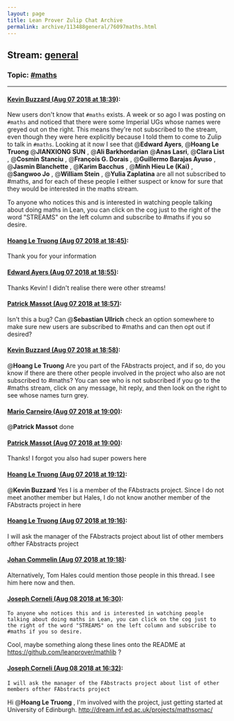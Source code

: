 ```yaml
---
layout: page
title: Lean Prover Zulip Chat Archive 
permalink: archive/113488general/76097maths.html
---
```


## Stream: [general](index.html)
### Topic: [#maths](76097maths.html)

---

#### [Kevin Buzzard (Aug 07 2018 at 18:39)](https://leanprover.zulipchat.com/#narrow/stream/113488-general/topic/%23maths/near/131055001):
New users don't know that `#maths` exists. A week or so ago I was posting on `#maths` and noticed that there were some Imperial UGs whose names were greyed out on the right. This means they're not subscribed to the stream, even though they were here explicitly because I told them to come to Zulip to talk in `#maths`. Looking at it now I see that @**Edward Ayers**, @**Hoang Le Truong** @**JIANXIONG SUN** , @**Ali Barkhordarian** @**Anas Lasri**, @**Clara List** , @**Cosmin Stanciu** , @**François G. Dorais** , @**Guillermo Barajas Ayuso** , @**Jasmin Blanchette** , @**Karim Bacchus** , @**Minh Hieu Le (Kai)** , @**Sangwoo Jo** , @**William Stein** , @**Yulia Zaplatina** are all not subscribed to #maths, and for each of these people I either suspect or know for sure that they would be interested in the maths stream.

To anyone who notices this and is interested in watching people talking about doing maths in Lean, you can click on the cog just to the right of the word "STREAMS" on the left column and subscribe to #maths if you so desire.

#### [Hoang Le Truong (Aug 07 2018 at 18:45)](https://leanprover.zulipchat.com/#narrow/stream/113488-general/topic/%23maths/near/131055254):
Thank you for your information

#### [Edward Ayers (Aug 07 2018 at 18:55)](https://leanprover.zulipchat.com/#narrow/stream/113488-general/topic/%23maths/near/131055683):
Thanks Kevin! I didn't realise there were other streams!

#### [Patrick Massot (Aug 07 2018 at 18:57)](https://leanprover.zulipchat.com/#narrow/stream/113488-general/topic/%23maths/near/131055791):
Isn't this a bug? Can @**Sebastian Ullrich** check an option somewhere to make sure new users are subscribed to #maths and can then opt out if desired?

#### [Kevin Buzzard (Aug 07 2018 at 18:58)](https://leanprover.zulipchat.com/#narrow/stream/113488-general/topic/%23maths/near/131055886):
@**Hoang Le Truong** Are you part of the FAbstracts project, and if so, do you know if there are there other people involved in the project who also are not subscribed to #maths? You can see who is not subscribed if you go to the #maths stream, click on any message, hit reply, and then look on the right to see whose names turn grey.

#### [Mario Carneiro (Aug 07 2018 at 19:00)](https://leanprover.zulipchat.com/#narrow/stream/113488-general/topic/%23maths/near/131055957):
@**Patrick Massot** done

#### [Patrick Massot (Aug 07 2018 at 19:00)](https://leanprover.zulipchat.com/#narrow/stream/113488-general/topic/%23maths/near/131055982):
Thanks! I forgot you also had super powers here

#### [Hoang Le Truong (Aug 07 2018 at 19:12)](https://leanprover.zulipchat.com/#narrow/stream/113488-general/topic/%23maths/near/131056614):
@**Kevin Buzzard**  Yes I is a member of the FAbstracts project.  Since I do not meet another member but Hales, I  do not know another member of the FAbstracts project in here

#### [Hoang Le Truong (Aug 07 2018 at 19:16)](https://leanprover.zulipchat.com/#narrow/stream/113488-general/topic/%23maths/near/131056830):
I will ask the manager of the FAbstracts project about list of other members ofther FAbstracts project

#### [Johan Commelin (Aug 07 2018 at 19:18)](https://leanprover.zulipchat.com/#narrow/stream/113488-general/topic/%23maths/near/131056927):
Alternatively, Tom Hales could mention those people in this thread. I see him here now and then.

#### [Joseph Corneli (Aug 08 2018 at 16:30)](https://leanprover.zulipchat.com/#narrow/stream/113488-general/topic/%23maths/near/131112037):
```quote
To anyone who notices this and is interested in watching people talking about doing maths in Lean, you can click on the cog just to the right of the word "STREAMS" on the left column and subscribe to #maths if you so desire.
```
Cool, maybe something along these lines onto the README at https://github.com/leanprover/mathlib ?

#### [Joseph Corneli (Aug 08 2018 at 16:32)](https://leanprover.zulipchat.com/#narrow/stream/113488-general/topic/%23maths/near/131112119):
```quote
I will ask the manager of the FAbstracts project about list of other members ofther FAbstracts project
```
Hi @**Hoang Le Truong** , I'm involved with the project, just getting started at University of Edinburgh. http://dream.inf.ed.ac.uk/projects/mathsomac/


